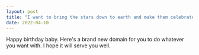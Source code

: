```yaml
---
layout: post
title: "I want to bring the stars down to earth and make them celebrate your birth."
date: 2022-04-10
---
```


Happy birthday baby. Here's a brand new domain for you to do whatever you want with. I hope it will serve you well. 
